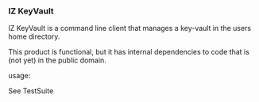 ### IZ KeyVault

IZ KeyVault is a command line client that manages a key-vault in the users home directory.

This product is functional, but it has internal dependencies to code that is (not yet) in the 
public domain.

usage:

See TestSuite